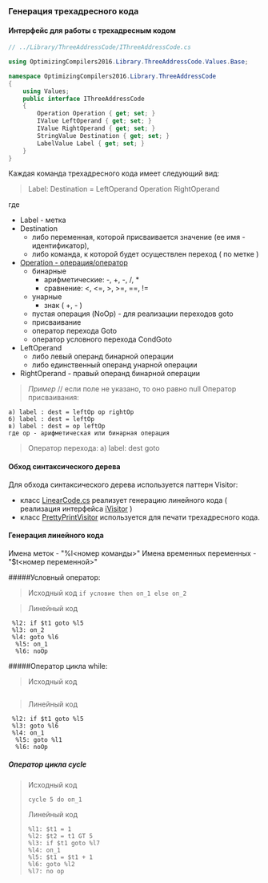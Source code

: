 ### Генерация трехадресного кода

#### Интерфейс для работы с трехадресным кодом
```cs
// ../Library/ThreeAddressCode/IThreeAddressCode.cs

using OptimizingCompilers2016.Library.ThreeAddressCode.Values.Base;

namespace OptimizingCompilers2016.Library.ThreeAddressCode
{
    using Values;
    public interface IThreeAddressCode
    {
        Operation Operation { get; set; }
        IValue LeftOperand { get; set; }
        IValue RightOperand { get; set; }
        StringValue Destination { get; set; }
        LabelValue Label { get; set; }
    }
}
```
Каждая команда трехадресного кода имеет следующий вид:
> Label: Destination = LeftOperand Operation RightOperand

где 

- Label - метка
- Destination 
	- либо переменная, которой присваивается значение (ее имя - идентификатор),
	- либо команда, к которой будет осуществлен переход ( по метке )
- [Operation - операция/оператор](../../OptimizingCompilers2016/Library/ThreeAddressCode/Operation.cs)
	- бинарные 
		- арифметические: -, +, -, /, *
		- сравнение: <, <=, >, >=, ==, !=
	- унарные
		-  знак ( +, - )
	- пустая операция (NoOp) - для реализации переходов goto
	- присваивание 
	- оператор перехода Goto
	- оператор условного перехода CondGoto
- LeftOperand
	- либо левый операнд бинарной операции 
	- либо единственный операнд унарной операции
- RightOperand - правый операнд бинарной операции




>*Пример*
>// если поле не указано, то оно равно null
>Оператор присваивания:
>
	а) label : dest = leftOp op rightOp
	б) label : dest = leftOp 
	в) label : dest = op leftOp
	где op - арифметическая или бинарная операция
> Оператор перехода:
> а) label: dest goto
> 


#### Обход синтаксического дерева
Для обхода синтаксического дерева используется паттерн Visitor:

- класс [LinearCode.cs](../../OptimizingCompilers2016/Library/Visitors/LinearCode.cs) реализует генерацию линейного кода ( реализация интерфейса [iVisitor](../../OptimizingCompilers2016/Library/Visitors/IVisitor.cs) )
- класс [PrettyPrintVisitor](../../OptimizingCompilers2016/Library/Visitors/PrettyPrintVisitor.cs) используется для печати трехадресного кода.


#### Генерация линейного кода
Имена меток - "%l<номер команды>"
Имена временных переменных - "$t<номер переменной>"

#####Условный оператор:
>Исходный код
```if условие then оп_1 else оп_2```

>Линейный код
 ```%l1: $t1 = условие
  %l2: if $t1 goto %l5
  %l3: oп_2
  %l4: goto %l6
   %l5: оп_1 
   %l6: noOp
  ``` 
#####Оператор цикла while:
>Исходный код
```while условие do	оп_1
```
>Линейный код
 ```%l1: $t1 = условие
  %l2: if $t1 goto %l5
  %l3: goto %l6
  %l4: оп_1
   %l5: goto %l1
   %l6: noOp
  ``` 

##### Оператор цикла cycle

> Исходный код
> ```
> cycle 5 do оп_1 
> ```
> Линейный код
> ```
> %l1: $t1 = 1
> %l2: $t2 = t1 GT 5
> %l3: if $t1 goto %l7
> %l4: оп_1
> %l5: $t1 = $t1 + 1
> %l6: goto %l2
> %l7: no op
> ```
